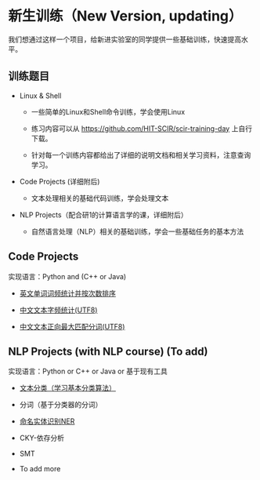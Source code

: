 # 新生训练（New Version, updating）
我们想通过这样一个项目，给新进实验室的同学提供一些基础训练，快速提高水平。

## 训练题目

* Linux & Shell

  * 一些简单的Linux和Shell命令训练，学会使用Linux

  * 练习内容可以从 https://github.com/HIT-SCIR/scir-training-day 上自行下载。

  * 针对每一个训练内容都给出了详细的说明文档和相关学习资料，注意查询学习。

* Code Projects (详细附后)

  * 文本处理相关的基础代码训练，学会处理文本

* NLP Projects（配合研1的计算语言学的课，详细附后）

  * 自然语言处理（NLP）相关的基础训练，学会一些基础任务的基本方法

## Code Projects 

实现语言：Python and (C++ or Java)

* [英文单词词频统计并按次数排序](code-projects/word-count-EN/word-count-EN.md)

* [中文文本字频统计(UTF8)](code-projects/ch-count-CN/ch-count-CN.md)

* [中文文本正向最大匹配分词(UTF8)](code-projects/word-seg-CN/word-seg-CN.md)


## NLP Projects (with NLP course)  (To add)

实现语言：Python or C++ or Java or 基于现有工具

* [文本分类（学习基本分类算法）](nlp-projects/text-classification)

* 分词（基于分类器的分词）

* [命名实体识别NER](nlp-projects/named-entity-recognition)

* CKY-依存分析

* SMT

* To add more
